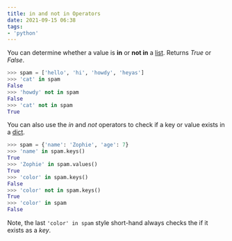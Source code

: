 ```yaml
---
title: in and not in Operators
date: 2021-09-15 06:38
tags:
- 'python'
---
```


You can determine whether a value is **in** or **not in** a [list](20210913183709-list.md). 
Returns _True_ or _False_.

```python
>>> spam = ['hello', 'hi', 'howdy', 'heyas']
>>> 'cat' in spam
False
>>> 'howdy' not in spam
False
>>> 'cat' not in spam
True
```

You can also use the _in_ and _not_ operators to check if a key or value exists
in a [dict](20210923051842-dictionary-data-type.md).

```python
>>> spam = {'name': 'Zophie', 'age': 7}
>>> 'name' in spam.keys()
True
>>> 'Zophie' in spam.values()
True
>>> 'color' in spam.keys()
False
>>> 'color' not in spam.keys()
True
>>> 'color' in spam
False
```

Note, the last `'color' in spam` style short-hand always checks the if it exists
as a _key_.
